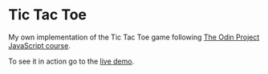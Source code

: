 # Tic Tac Toe
My own implementation of the Tic Tac Toe game following [The Odin Project JavaScript course](https://www.theodinproject.com/courses/javascript/lessons/tic-tac-toe-javascript).

To see it in action go to the [live demo](https://ivnosing-tic-tac-toe.glitch.me/).

